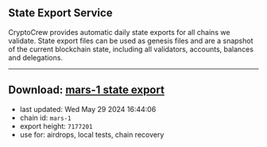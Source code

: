 ## State Export Service
CryptoCrew provides automatic daily state exports for all chains we validate. State export files can be used as genesis files and are a snapshot of the current blockchain state, including all validators, accounts, balances and delegations.

---
**Download: [mars-1 state export](https://dl-eu2.ccvalidators.com/SERVICE/mars/mars-1_export_7177201.json)**
---

- last updated: Wed May 29 2024 16:44:06
- chain id: `mars-1`
- export height: `7177201`
- use for: airdrops, local tests, chain recovery
